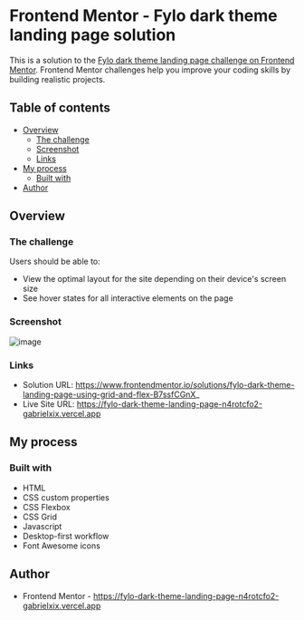 # Frontend Mentor - Fylo dark theme landing page solution

This is a solution to the [Fylo dark theme landing page challenge on Frontend Mentor](https://www.frontendmentor.io/challenges/fylo-dark-theme-landing-page-5ca5f2d21e82137ec91a50fd). Frontend Mentor challenges help you improve your coding skills by building realistic projects. 

## Table of contents

- [Overview](#overview)
  - [The challenge](#the-challenge)
  - [Screenshot](#screenshot)
  - [Links](#links)
- [My process](#my-process)
  - [Built with](#built-with)
- [Author](#author)

## Overview

### The challenge

Users should be able to:

- View the optimal layout for the site depending on their device's screen size
- See hover states for all interactive elements on the page

### Screenshot

![image](https://user-images.githubusercontent.com/65438145/177916043-7f9488b9-3d93-4054-b3b2-5db913aabc3f.png)

### Links

- Solution URL: https://www.frontendmentor.io/solutions/fylo-dark-theme-landing-page-using-grid-and-flex-B7ssfCGnX_
- Live Site URL: https://fylo-dark-theme-landing-page-n4rotcfo2-gabrielxix.vercel.app

## My process

### Built with

- HTML
- CSS custom properties
- CSS Flexbox
- CSS Grid
- Javascript
- Desktop-first workflow
- Font Awesome icons

## Author

- Frontend Mentor - https://fylo-dark-theme-landing-page-n4rotcfo2-gabrielxix.vercel.app
